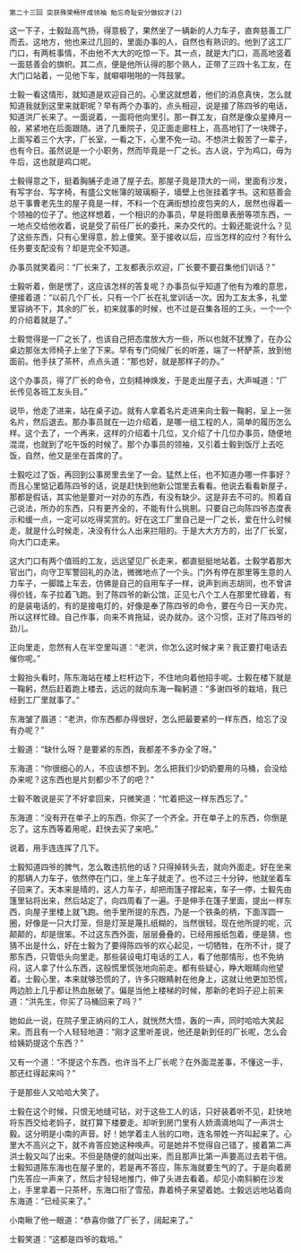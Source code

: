     第二十三回 突获殊荣畅怀成领袖 勉忘奇耻安分做奴才(2) 

   这一下子，士毅趾高气扬，得意极了，果然坐了一辆新的人力车子，直奔慈善工厂而去。这地方，他也来过几回的，里面办事的人，自然也有熟识的。他到了这工厂门口，有两桩事情，不由他不大大的吃惊一下。其一点，就是大门口，高高地竖着一面慈善会的旗帜。其二点，便是他所认得的那个熟人，正带了三四十名工友，在大门口站着，一见他下车，就噼噼啪啪的一阵鼓掌。

   士毅一看这情形，就知道是欢迎自己的。心里这就想着，他们的消息真快，怎么就知道我就到这里来就职呢？早有两个办事的，点头相迎，说是接了陈四爷的电话，知道洪厂长来了。一面说着，一面将他向里引。那一群工友，自然是像众星捧月一般，紧紧地在后面跟随。进了几重院子，见正面走廊柱上，高高地钉了一块牌子，上面写着三个大字，厂长室，一看之下，心里不免一动。不想洪士毅苦了一辈子，也有今日。虽然说是一个小职务，然而毕竟是一厂之长。古人说，宁为鸡口，毋为牛后，这也就是鸡口呢。

   士毅得意之下，挺着胸脯子走进了屋子去。那屋子竟是顶大的一间，里面有沙发，有写字台、写字椅，有盛公文帐簿的玻璃橱子，墙壁上也张挂着字书。这和慈善会总干事曹老先生的屋子竟是一样，不料一个在满街想捡皮包夹的人，居然也得着一个领袖的位子了。他这样想着，一个相识的办事员，早是将图章表册等项东西，一一地点交给他收着，说是受了前任厂长的委托，来办交代的。士毅还能说什么？见了这些东西，只有心里得意，脸上傻笑。至于接收以后，应当怎样的应付？有什么任务要支配没有？却是完全不知道。

   办事员就笑着问：“厂长来了，工友都表示欢迎，厂长要不要召集他们训话？”

   士毅听着，倒是愣了，这应该怎样的答复呢？办事员似乎知道了他有为难的意思，便接着道：“以前几个厂长，只有一个厂长在礼堂训话一次。因为工友太多，礼堂里容纳不下，其余的厂长，初来就事的时候，也不过是召集各班的工头，一个一个的介绍着就是了。”

   士毅觉得是一厂之长了，也该自己把态度放大方一些，所以也就不犹豫了，在办公桌边那张太师椅子上坐了下来。早有专门伺候厂长的听差，端了一杯酽茶，放到他面前。他手扶了茶杯，点点头道：“那也好，就是那样子的办。”

   这个办事员，得了厂长的命令，立刻精神焕发，于是走出屋子去，大声喊道：“厂长传见各班工友头目。”

   说毕，他走了进来，站在桌子边。就有人拿着名片走进来向士毅一鞠躬，呈上一张名片，然后退去。那办事员就在一边介绍着，是哪一组工程的人，简单的履历怎么样。这个去了，一个再来，这样的介绍着十几位，又介绍了十几位办事员，随便地混混，也就到了吃午饭的时候了。那个办事员的领袖，又引着士毅到饭厅上去吃饭，自然，他又是坐在首席的了。

   士毅吃过了饭，再回到公事房里去坐了一会。猛然上任，也不知道办哪一件事好？而且心里惦记着陈四爷的话，说是赶快到他新公馆里去看看。他说去看看新屋子，那都是假话，其实他是要对一对办的东西，有没有缺少。这是非去不可的。照着自己说法，所办的东西，只有更齐全的，不能有什么挑剔。只要自己向陈四爷态度表示和缓一点，一定可以吃得奖赏的。好在这工厂里自己是一厂之长，爱在什么时候走，就是什么时候走，决没有什么人出来拦阻的。于是大大方方的，出了厂长室，向大门口走来。

   这大门口有两个值班的工友，远远望见厂长走来，都直挺挺地站着。士毅学着那大官出门，向守卫军警回礼的办法，微微地点了一个头。门外有停在那里等生意的人力车子，一脚踏上车去，仿佛是自己的自用车子一样，说声到尚志胡同，也不曾讲得价钱，车子拉着飞跑。到了陈四爷的新公馆，正见七八个工人在那里忙碌着，有的是装电话的，有的是接电灯的，好像是奉了陈四爷的命令，要在今日一天办完，所以这样忙碌。自己作事，向来不肯拖延，说办就办。这个习惯，正对了陈四爷的劲儿。

   正向里走，忽然有人在半空里叫道：“老洪，你怎么这时候才来？我正要打电话去催你呢。”

   士毅抬头看时，陈东海站在楼上栏杆边下，不住地向着他招手呢。士毅在楼下就是一鞠躬，然后赶着跑上楼去，远远的就向东海一鞠躬道：“多谢四爷的栽培，我已经到工厂里就事了。”

   东海皱了眉道：“老洪，你东西都办得很好，怎么把最要紧的一样东西，给忘了没有办呢？”

   士毅道：“缺什么呀？是要紧的东西，我都差不多办全了呀。”

   东海道：“你很细心的人，不应该想不到。怎么把我们少奶奶要用的马桶，会没给办来呢？这东西也是片刻都少不了的吧？”

   士毅不敢说是买了不好拿回来，只微笑道：“忙着把这一样东西忘了。”

   东海道：“没有开在单子上的东西，你买了一个齐全。开在单子上的东西，你倒是忘了。这东西等着用呢，赶快去买了来吧。”

   说着，用手连连挥了几下。

   士毅知道四爷的脾气，怎么敢违抗他的话？只得掉转头去，就向外面走。好在坐来的那辆人力车子，依然停在门口，坐上车子就走了。也不过三十分钟，他就坐着车子回来了。天本来是晴的，这人力车子，却把雨篷子撑起来，车子一停，士毅先由篷里钻将出来，然后站定了，向四周看了一遍。于是伸手在篷子里面，提出一样东西，向屋子里楼上就飞跑。他手里所提的东西，乃是一个铁条的柄，下面浑圆一圈，好像是一只大灯笼，但是灯笼是蔑扎纸糊的，当然很轻。现在他所提的呢，沉颠颠的，却是很笨。不过这东西外面，层层叠叠的，已经用报纸包着，便是猜，也猜不出是什么，好在士毅为了要得陈四爷的欢心起见，一切牺牲，在所不计，提了那东西，只管低头向里走。那些装设电灯电话的工人，看了他那情形，也不免纳闷，这人拿了什么东西，这般慌里慌张地向前走。都有些疑心，睁大眼睛向他望着。士毅心里，本来就够恐慌的了，许多只眼睛射在他身上，这就让他更加恐慌，两边脸上几乎都让热血胀破了。偏是当他上楼梯的时候，那新的老妈子迎上前来道：“洪先生，你买了马桶回来了吗？”

   她如此一说，在院子里正纳闷的工人，就恍然大悟，轰的一声，同时哈哈大笑起来。而且有一个人轻轻地道：“刚才这里听差说，他还是新到任的厂长呢，怎么会给姨奶提这个东西？”

   又有一个道：“不提这个东西，也许当不上厂长呢？在外面混差事，不懂这一手，那还红得起来吗？”

   于是那些人又哈哈大笑了。

   士毅在这个时候，只恨无地缝可钻，对于这些工人的话，只好装着听不见，赶快地将东西交给老妈子，就打算下楼要走。却听到房门里有人娇滴滴地叫了一声洪士毅。这分明是小南的声音。好！她学着主人翁的口吻，连名带姓一齐叫起来了。心里大不高兴之下，就不肯答应她这种唤声。可是她并不觉得自己错了，接着第二声洪士毅又叫了出来。不但是随便的就叫出来，而且那声比第一声要高过去若干倍。士毅知道陈东海也在屋子里的，若是再不答应，陈东海就要生气的了。于是向着房门先答应一声来了，然后才轻轻地推门，伸了头进去看着。却见小南斜躺在沙发上，手里拿着一只茶杯，东海口衔了雪茄，靠着椅子来望着她。士毅远远地站着向东海道：“已经买来了。”

   小南瞅了他一眼道：“恭喜你做了厂长了，阔起来了。”

   士毅笑道：“这都是四爷的栽培。”

